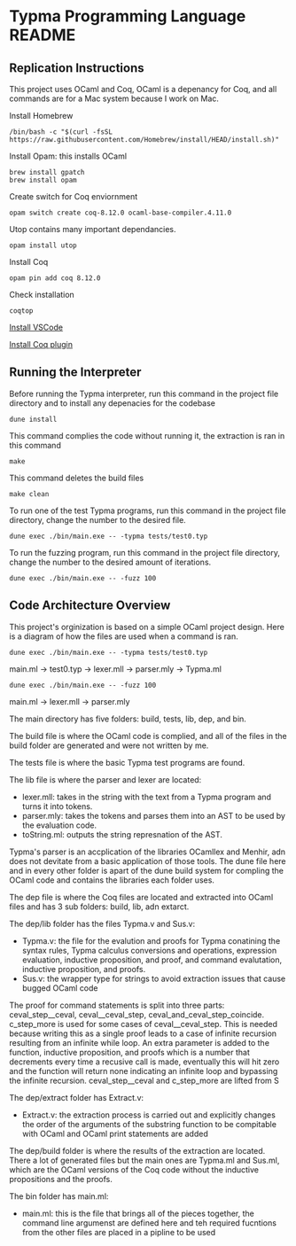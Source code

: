 # Typma Programming Language README

## Replication Instructions

This project uses OCaml and Coq, OCaml is a depenancy for Coq, and all commands are for a Mac system because I work on Mac.

Install Homebrew
```
/bin/bash -c "$(curl -fsSL https://raw.githubusercontent.com/Homebrew/install/HEAD/install.sh)"
```
Install Opam: this installs OCaml
```
brew install gpatch
brew install opam
```
Create switch for Coq enviornment
```
opam switch create coq-8.12.0 ocaml-base-compiler.4.11.0
```
Utop contains many important dependancies.
```
opam install utop
```
Install Coq
```
opam pin add coq 8.12.0
```
Check installation
```
coqtop
```

[Install VSCode](https://code.visualstudio.com/)

[Install Coq plugin](https://marketplace.visualstudio.com/items?itemName=maximedenes.vscoq)

## Running the Interpreter

Before running the Typma interpreter, run this command in the project file directory and to install any depenacies for the codebase
```
dune install
```

This command complies the code without running it, the extraction is ran in this command
```
make
```

This command deletes the build files
```
make clean
```

To run one of the test Typma programs, run this command in the project file directory, change the number to the desired file.
```
dune exec ./bin/main.exe -- -typma tests/test0.typ
```

To run the fuzzing program, run this command in the project file directory, change the number to the desired amount of iterations.
```
dune exec ./bin/main.exe -- -fuzz 100
```

## Code Architecture Overview

This project's orginization is based on a simple OCaml project design. Here is a diagram of how the files are used when a command is ran.
```
dune exec ./bin/main.exe -- -typma tests/test0.typ
```
main.ml -> test0.typ -> lexer.mll -> parser.mly -> Typma.ml

```
dune exec ./bin/main.exe -- -fuzz 100
```
main.ml -> lexer.mll -> parser.mly

The main directory has five folders: build, tests, lib, dep, and bin. 

The build file is where the OCaml code is complied, and all of the files in the build folder are generated and were not written by me. 

The tests file is where the basic Typma test programs are found. 

The lib file is where the parser and lexer are located: 
- lexer.mll: takes in the string with the text from a Typma program and turns it into tokens. 
- parser.mly: takes the tokens and parses them into an AST to be used by the evaluation code. 
- toString.ml: outputs the string represnation of the AST.

Typma's parser is an accplication of the libraries OCamllex and Menhir, adn does not devitate from a basic application of those tools. The dune file here and in every other folder is apart of the dune build system for compling the OCaml code and contains the libraries each folder uses.

The dep file is where the Coq files are located and extracted into OCaml files and has 3 sub folders: build, lib, adn extarct.

The dep/lib folder has the files Typma.v and Sus.v:
- Typma.v: the file for the evalution and proofs for Typma conatining the syntax rules, Typma calculus conversions and operations, expression evaluation, inductive proposition, and proof, and command evalutation, inductive proposition, and proofs.
- Sus.v: the wrapper type for strings to avoid extraction issues that cause bugged OCaml code

The proof for command statements is split into three parts: ceval_step__ceval, ceval__ceval_step, ceval_and_ceval_step_coincide. c_step_more is used for some cases of ceval__ceval_step. This is needed because writing this as a single proof leads to a case of infinite recursion resulting from an infinite while loop. An extra parameter is added to the function, inductive proposition, and proofs which is a number that decrements every time a recusive call is made, eventually this will hit zero and the function will return none indicating an infinite loop and bypassing the infinite recursion. ceval_step__ceval and c_step_more are lifted from S

The dep/extract folder has Extract.v:
- Extract.v: the extraction process is carried out and explicitly changes the order of the arguments of the substring function to be compitable with OCaml and OCaml print statements are added

The dep/build folder is where the results of the extraction are located. There a lot of generated files but the main ones are Typma.ml and Sus.ml, which are the OCaml versions of the Coq code without the inductive propositions and the proofs.

The bin folder has main.ml:
- main.ml: this is the file that brings all of the pieces together, the command line argumenst are defined here and teh required fucntions from the other files are placed in a pipline to be used
